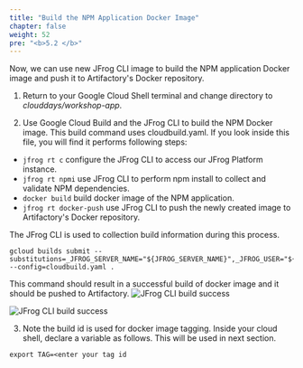 ```yaml
---
title: "Build the NPM Application Docker Image"
chapter: false
weight: 52
pre: "<b>5.2 </b>"
---
```


Now, we can use new JFrog CLI image to build the NPM application Docker image and push it to Artifactory's Docker repository.

1. Return to your Google Cloud Shell terminal and change directory to _clouddays/workshop-app_.

2. Use Google Cloud Build and the JFrog CLI to build the NPM Docker image. This build command uses cloudbuild.yaml. If you look inside this file, you will find it performs following steps:

- `jfrog rt c` configure the JFrog CLI to access our JFrog Platform instance.
- `jfrog rt npmi` use JFrog CLI to perform npm install to collect and validate NPM dependencies. 
- `docker build` build docker image of the NPM application.
- `jfrog rt docker-push` use JFrog CLI to push the newly created image to Artifactory's Docker repository.

The JFrog CLI is used to collection build information during this process.

```
gcloud builds submit --substitutions=_JFROG_SERVER_NAME="${JFROG_SERVER_NAME}",_JFROG_USER="${JFROG_USER}",_JFROG_API_KEY="${JFROG_API_KEY}" --config=cloudbuild.yaml .
```

This command should result in a successful build of docker image and it should be pushed to Artifactory. 
![JFrog CLI build success](/images/gcp/build2_success1.png)

![JFrog CLI build success](/images/gcp/build2_success2.png)

3. Note the build id is used for docker image tagging. Inside your cloud shell, declare a variable as follows. This will be used in next section.

`export TAG=<enter your tag id`


